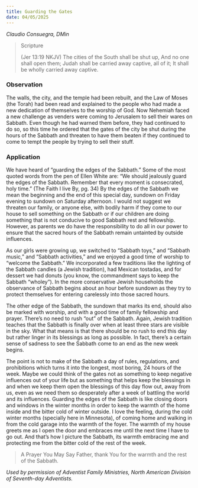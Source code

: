 ```yaml
---
title: Guarding the Gates
date: 04/05/2025
---
```


_Claudio Consuegra, DMin_

> <p>Scripture</p>
> (Jer 13:19 NKJV) The cities of the South shall be shut up, And no one shall open them; Judah shall be carried away captive, all of it; It shall be wholly carried away captive.

### Observation

The walls, the city, and the temple had been rebuilt, and the Law of Moses (the Torah) had been read and explained to the people who had made a new dedication of themselves to the worship of God. Now Nehemiah faced a new challenge as venders were coming to Jerusalem to sell their wares on Sabbath. Even though he had warned them before, they had continued to do so, so this time he ordered that the gates of the city be shut during the hours of the Sabbath and threaten to have them beaten if they continued to come to tempt the people by trying to sell their stuff.

### Application

We have heard of “guarding the edges of the Sabbath.” Some of the most quoted words from the pen of Ellen White are: “We should jealously guard the edges of the Sabbath. Remember that every moment is consecrated, holy time.” (The Faith I live By, pg. 34) By the edges of the Sabbath we mean the beginning and the end of this special day, sundown on Friday evening to sundown on Saturday afternoon. I would not suggest we threaten our family, or anyone else, with bodily harm if they come to our house to sell something on the Sabbath or if our children are doing something that is not conducive to good Sabbath rest and fellowship. However, as parents we do have the responsibility to do all in our power to ensure that the sacred hours of the Sabbath remain untainted by outside influences.

As our girls were growing up, we switched to “Sabbath toys,” and “Sabbath music,” and “Sabbath activities,” and we enjoyed a good time of worship to “welcome the Sabbath.” We incorporated a few traditions like the lighting of the Sabbath candles (a Jewish tradition), had Mexican tostadas, and for dessert we had donuts (you know, the commandment says to keep the Sabbath “wholey”). In the more conservative Jewish households the observance of Sabbath begins about an hour before sundown as they try to protect themselves for entering carelessly into those sacred hours.

The other edge of the Sabbath, the sundown that marks its end, should also be marked with worship, and with a good time of family fellowship and prayer. There’s no need to rush “out” of the Sabbath. Again, Jewish tradition teaches that the Sabbath is finally over when at least three stars are visible in the sky. What that means is that there should be no rush to end this day but rather linger in its blessings as long as possible. In fact, there’s a certain sense of sadness to see the Sabbath come to an end as the new week begins.

The point is not to make of the Sabbath a day of rules, regulations, and prohibitions which turns it into the longest, most boring, 24 hours of the week. Maybe we could think of the gates not as something to keep negative influences out of your life but as something that helps keep the blessings in and when we keep them open the blessings of this day flow out, away from us, even as we need them so desperately after a week of battling the world and its influences. Guarding the edges of the Sabbath is like closing doors and windows in the winter months in order to keep the warmth of the home inside and the bitter cold of winter outside. I love the feeling, during the cold winter months (specially here in Minnesota), of coming home and walking in from the cold garage into the warmth of the foyer. The warmth of my house greets me as I open the door and embraces me until the next time I have to go out. And that’s how I picture the Sabbath, its warmth embracing me and protecting me from the bitter cold of the rest of the week.

> <callout>A Prayer You May Say</callout>
> Father, thank You for the warmth and the rest of the Sabbath.

_Used by permission of Adventist Family Ministries, North American Division of Seventh-day Adventists._